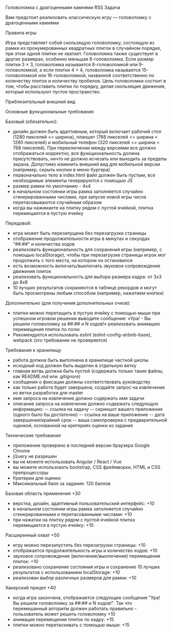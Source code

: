 Головоломка с драгоценными камнями RSS
Задача

Вам предстоит реализовать классическую игру — головоломку с драгоценными камнями

Правила игры

Игра представляет собой скользящую головоломку, состоящую из рамки из пронумерованных квадратных плиток в случайном порядке, при этом одной плитки не хватает. Головоломка также существует в других размерах, особенно меньшая 8-головоломка. Если размер плитки 3 × 3, головоломка называется 8-головоломкой или 9-головоломкой, а если плитки 4 × 4, головоломка называется 15-головоломкой или 16-головоломкой, названной соответственно по количеству плиток и количеству пробелов. Цель головоломки состоит в том, чтобы расставить плитки по порядку, делая скользящие движения, которые используют пустое пространство.

Приблизительный внешний вид

Основные функциональные требования

Базовый (обязательно):

- дизайн должен быть адаптивным, который включает рабочий стол (1280 пикселей <= ширина), планшет (768 пикселей <= ширина < 1280 пикселей) и мобильный телефон (320 пикселей <= ширина < 768 пикселей). При переключении между версиями все должно отображаться корректно, вся функциональность должна присутствовать, ничто не должно исчезать или выходить за пределы экрана. Допустимо изменить внешний вид для мобильной версии (например, скрыть кнопки в меню бургера)
- первоначально тело в index.html файл должен быть пустым, все необходимые элементы генерируются с помощью JS
- размер рамки по умолчанию - 4x4
- в начальном состоянии игры рамка заполняется случайно сгенерированными числами, при запуске новой игры числа перетасовываются случайным образом
- когда вы нажимаете на плитку рядом с пустой ячейкой, плитка перемещается в пустую ячейку

Передовой:

- игра может быть перезапущена без перезагрузки страницы
- отображение продолжительности игры в минутах и секундах "##:##" и количества ходов
- реализовать функциональность для сохранения игры (например, с помощью localStorage), чтобы при перезагрузке страницы игрок мог продолжить с того места, на котором он остановился
- есть возможность включать/выключать звуковое сопровождение движения плиток
- реализовать функциональность для выбора размера кадра: от 3х3 до 8х8
- 10 лучших результатов сохраняются в таблице рекордов и могут быть просмотрены любым способом (например, нажатием кнопки)

Дополнительно (для получения дополнительных очков):

- плитки можно перетащить в пустую ячейку с помощью мыши
при успешном игровом решении выводите сообщение: «Ура! - Вы решили головоломку за ##:## и N ходов!»
реализовать анимацию перемещения плиток по полю
- Рекомендуется использовать eslint (eslint-config-airbnb-base), webpack (это требование не проверяется)

Требования к хранилищу

- работа должна быть выполнена в хранилище частной школы
- исходный код должен быть выделен в отдельную ветку
- главная ветвь должна быть пустой (содержать только такие файлы, как README.md или .gitignore)
- сообщения о фиксации должны соответствовать руководству
- как только работа будет завершена, создайте запрос на извлечение из ветки разработки для master
- имя запроса на извлечение должно содержать имя задачи
- описание запроса на извлечение должно содержать следующую информацию:
-- ссылка на задачу
-- скриншот вашего приложения (одного было бы достаточно)
-- ссылка на ваше приложение
-- дата завершения/крайний срок
-- ваша самопроверка с предварительной оценкой, основанной на критериях оценки из задания

Технические требования

- приложение проверено в последней версии браузера Google Chrome
- jQuery не разрешен
- вы не можете использовать Angular / React / Vue
- вы можете использовать bootstrap, CSS фреймворки, HTML и CSS препроцессоры
- Критерии для оценки:
- Максимальный балл за задание: 120 баллов

Базовая область применения +30

+ верстка, дизайн, адаптивный пользовательский интерфейс: +10
+ в начальном состоянии игры рамка заполняется случайно сгенерированными и перетасованными числами: +10
+ при нажатии на плитку рядом с пустой ячейкой плитка перемещается в пустую ячейку: +10

Расширенный охват +50

+ игру можно перезапустить без перезагрузки страницы: +10
+ отображается продолжительность игры и количество ходов: +10
+ звуковое сопровождение (включение/выключение) перемещения плиток: +10
+ реализовано сохранение состояния игры и сохранение 10 лучших результатов с использованием localStorage: +10
+ реализован выбор различных размеров для рамки: +10

Хакерский прицел +40

+ когда игра закончена, отображается следующее сообщение "Ура! Вы решили головоломку за ##:## и N ходов!". Так что перемешанный алгоритм должен работать правильно - пользователь может решить головоломку +10
+ анимация перемещения плиток по кадру: +15
+ плитки можно перетаскивать с помощью мыши: +15